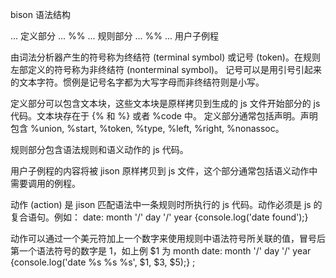 bison 语法结构

... 定义部分 ...
%%
... 规则部分 ...
%%
... 用户子例程

由词法分析器产生的符号称为终结符 (terminal symbol) 或记号 (token)。在规则左部定义的符号称为非终结符 (nonterminal symbol)。
记号可以是用引号引起来的文本字符。惯例是记号名字都为大写字母而非终结符则是小写。

定义部分可以包含文本块，这些文本块是原样拷贝到生成的 js 文件开始部分的 js 代码。文本块存在于 {% 和 %} 或者 %code 中。
定义部分通常包括声明。声明包含 %union, %start, %token, %type, %left, %right, %nonassoc。

规则部分包含语法规则和语义动作的 js 代码。

用户子例程的内容将被 jison 原样拷贝到 js 文件，这个部分通常包括语义动作中需要调用的例程。

动作 (action) 是 jison 匹配语法中一条规则时所执行的 js 代码。动作必须是 js 的复合语句。例如：
    date: month '/' day '/' year {console.log('date found');}

动作可以通过一个美元符加上一个数字来使用规则中语法符号所关联的值，冒号后第一个语法符号的数字是 1，如上例 $1 为 month
    date: month '/' day '/' year {console.log('date %s %s %s', $1, $3, $5);}
        ;
